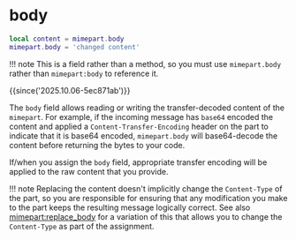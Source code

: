 # body

```lua
local content = mimepart.body
mimepart.body = 'changed content'
```

!!! note
    This is a field rather than a method, so you must use `mimepart.body`
    rather than `mimepart:body` to reference it.

{{since('2025.10.06-5ec871ab')}}

The `body` field allows reading or writing the transfer-decoded content of the
`mimepart`.  For example, if the incoming message has `base64` encoded the
content and applied a `Content-Transfer-Encoding` header on the part to
indicate that it is base64 encoded, `mimepart.body` will base64-decode the
content before returning the bytes to your code.

If/when you assign the `body` field, appropriate transfer encoding will be
applied to the raw content that you provide.

!!! note
    Replacing the content doesn't implicitly change the `Content-Type` of the
    part, so you are responsible for ensuring that any modification you make to
    the part keeps the resulting message logically correct.  See also
    [mimepart:replace_body](replace_body.md) for a variation of this that
    allows you to change the `Content-Type` as part of the assignment.
